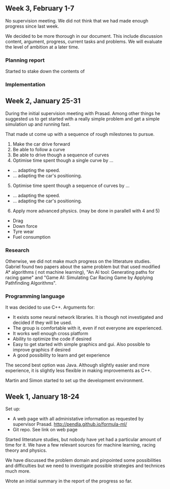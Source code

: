 ## Week 3, February 1-7
No supervision meeting. We did not think that we had made enough progress since last week.

We decided to be more thorough in our document. This include discussion content, argument, progress, current tasks and problems. We will evaluate the level of ambition at a later time.

### Planning report
Started to stake down the contents of 

### Implementation


## Week 2, January 25-31
During the initial supervision meeting with Prasad. Among other things he suggested us to get started with a really simple problem and get a simple simulation up and running fast.

That made ut come up with a sequence of rough milestones to pursue. 

1. Make the car drive forward
2. Be able to follow a curve
3. Be able to drive though a sequence of curves
4. Optimise time spent though a single curve by ...

 - ... adapting the speed.
 - ... adapting the car's positioning.

5. Optimise time spent though a sequence of curves by ...

 - ... adapting the speed.
 - ... adapting the car's positioning.

6. Apply more advanced physics. (may be done in parallell with 4 and 5)

 - Drag
 - Down force
 - Tyre wear
 - Fuel consumption

### Research

Otherwise, we did not make much progress on the litterature studies. Gabriel found two papers about the same problem but that used modified A* algorithms ( not machine learning), "An AI tool: Generating paths for racing game" and "Game AI: Simulating Car Racing Game by Applying Pathfinding Algorithms".


### Programming language
It was decided to use C++. Arguments for:

- It exists some neural network libraries. It is though not investigated and decided if they will be used. 
- The group is comfortable with it, even if not everyone are experienced.
- It works well enough cross platform
- Ability to optimize the code if desired
- Easy to get started with simple graphics and gui. Also possible to improve graphics if desired
- A good possibility to learn and get experience

The second best option was Java. Although slightly easier and more experience, it is slightly less flexible in making improvements as C++.

Martin and Simon started to set up the development environment.

## Week 1, January 18-24
Set up:

- A web page with all administative information as requested by supervisor Prasad. http://pendla.github.io/formula-ml/ 
- Git repo. See link on web page

Started litterature studies, but nobody have yet had a particular amount of time for it. We have a few relevant sources for machine learning, racing theory and physics. 

We have discussed the problem domain and pinpointed some possibilities and difficulties but we need to investigate possible strategies and technices much more.

Wrote an initial summary in the report of the progress so far.
